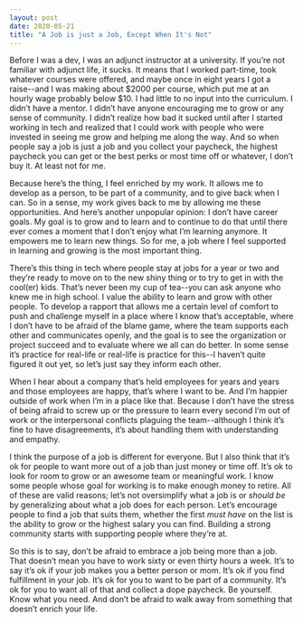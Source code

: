 ```yaml
---
layout: post
date: 2020-05-21
title: "A Job is just a Job, Except When It's Not"
---
```


Before I was a dev, I was an adjunct instructor at a university. If you’re not familiar with adjunct life, it sucks. It means that I worked part-time, took whatever courses were offered, and maybe once in eight years I got a raise--and I was making about $2000 per course, which put me at an hourly wage probably below $10. I had little to no input into the curriculum. I didn’t have a mentor. I didn’t have anyone encouraging me to grow or any sense of community. I didn’t realize how bad it sucked until after I started working in tech and realized that I could work with people who were invested in seeing me grow and helping me along the way. And so when people say a job is just a job and you collect your paycheck, the highest paycheck you can get or the best perks or most time off or whatever, I don’t buy it. At least not for me.

Because here’s the thing, I feel enriched by my work. It allows me to develop as a person, to be part of a community, and to give back when I can. So in a sense, my work gives back to me by allowing me these opportunities.  And here’s another unpopular opinion: I don’t have career goals. My goal is to grow and to learn and to continue to do that until there ever comes a moment that I don’t enjoy what I’m learning anymore. It empowers me to learn new things. So for me, a job where I feel supported in learning and growing is the most important thing.

There’s this thing in tech where people stay at jobs for a year or two and they’re ready to move on to the new shiny thing or to try to get in with the cool(er) kids. That’s never been my cup of tea--you can ask anyone who knew me in high school. I value the ability to learn and grow with other people. To develop a rapport that allows me a certain level of comfort to push and challenge myself in a place where I know that’s acceptable, where I don’t have to be afraid of the blame game, where the team supports each other and communicates openly, and the goal is to see the organization or project succeed and to evaluate where we all can do better. In some sense it’s practice for real-life or real-life is practice for this--I haven’t quite figured it out yet, so let’s just say they inform each other.

When I hear about a company that’s held employees for years and years and those employees are happy, that’s where I want to be. And I’m happier outside of work when I’m in a place like that. Because I don’t have the stress of being afraid to screw up or the pressure to learn every second I’m out of work or the interpersonal conflicts plaguing the team--although I think it’s fine to have disagreements, it’s about handling them with understanding and empathy.

I think the purpose of a job is different for everyone. But I also think that it’s ok for people to want more out of a job than just money or time off. It’s ok to look for room to grow or an awesome team or meaningful work. I know some people whose goal for working is to make enough money to retire. All of these are valid reasons; let’s not oversimplify what a job is or *should be* by generalizing about what a job does for each person. Let’s encourage people to find a job that suits them, whether the first *must have* on the list is the ability to grow or the highest salary you can find.  Building a strong community starts with supporting people where they’re at.

So this is to say, don’t be afraid to embrace a job being more than a job. That doesn’t mean you have to work sixty or even thirty hours a week. It’s to say it’s ok if your job makes you a better person or mom. It’s ok if you find fulfillment in your job. It’s ok for you to want to be part of a community. It’s ok for you to want all of that and collect a dope paycheck. Be yourself. Know what you need. And don’t be afraid to walk away from something that doesn’t enrich your life.
